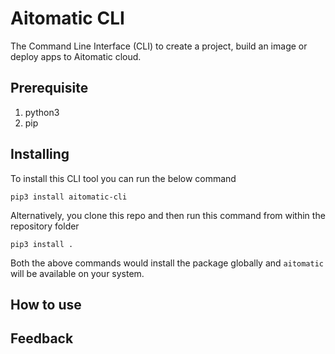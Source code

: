 # Aitomatic CLI

The Command Line Interface (CLI) to create a project, build an image or deploy apps to Aitomatic cloud.

## Prerequisite

1. python3
2. pip

## Installing

To install this CLI tool you can run the below command
```shell
pip3 install aitomatic-cli
```
Alternatively, you clone this repo and then run this command from within the repository folder
```shell
pip3 install .
```
Both the above commands would install the package globally and `aitomatic` will be available on your system.

## How to use

## Feedback
